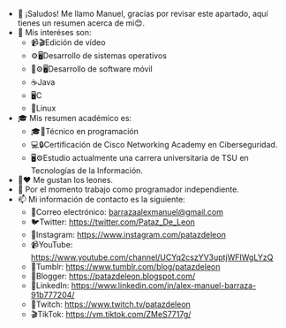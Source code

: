 - 👋 ¡Saludos! Me llamo Manuel, gracias por revisar este apartado, aquí tienes un resumen acerca de mi😊.
- 👀 Mis interéses son:
    - 📹🎬Edición de vídeo
    - ⚙️🖥️Desarrollo de sistemas operativos
    - 📱⚙️🖥️Desarrollo de software móvil
    - ☕Java
    - 🖥️C
    - 🐧Linux
- 🎓 Mis resumen académico es:
    - 🎓📜Técnico en programación
    - 💻🔒Certificación de Cisco Networking Academy en Ciberseguridad.
    - 🖥️⚙️Estudio actualmente una carrera universitaria de TSU en Tecnologías de la Información.
- 🦁❤️ Me gustan los leones.
- 💞️ Por el momento trabajo como programador independiente.
- 📫 Mi información de contacto es la siguiente:
  - 📧Correo electrónico: barrazaalexmanuel@gmail.com
  - 🐦Twitter: https://twitter.com/Pataz_De_Leon
  - 📸Instagram: https://www.instagram.com/patazdeleon
  - 📹YouTube: https://www.youtube.com/channel/UCYq2cszYV3uptjWFIWgLYzQ
  - 📄Tumblr: https://www.tumblr.com/blog/patazdeleon
  - 📝Blogger: https://patazdeleon.blogspot.com/
  - 💼LinkedIn: https://www.linkedin.com/in/alex-manuel-barraza-91b777204/
  - 💬Twitch: https://www.twitch.tv/patazdeleon
  - 🎬TikTok: https://vm.tiktok.com/ZMeS7717g/
  

<!---
alexmanuel2103/alexmanuel2103 is a ✨ special ✨ repository because its `README.md` (this file) appears on your GitHub profile.
You can click the Preview link to take a look at your changes.
--->
